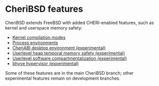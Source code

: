 # CheriBSD features

CheriBSD extends FreeBSD with added CHERI-enabled features, such as kernel and
userspace memory safety:

 * [Kernel compilation modes](kernel.md)
 * [Process environments](processes.md)
 * [CheriABI desktop environment (experimental)](desktop.md)
 * [Userlevel heap temporal memory safety (experimental)](temporal.md)
 * [Userlevel software compartmentalization (experimental)](c18n.md)
 * [bhyve hypervisor (experimental)](bhyve.md)

Some of these features are in the main CheriBSD branch; other experimental
features remain on development branches.
